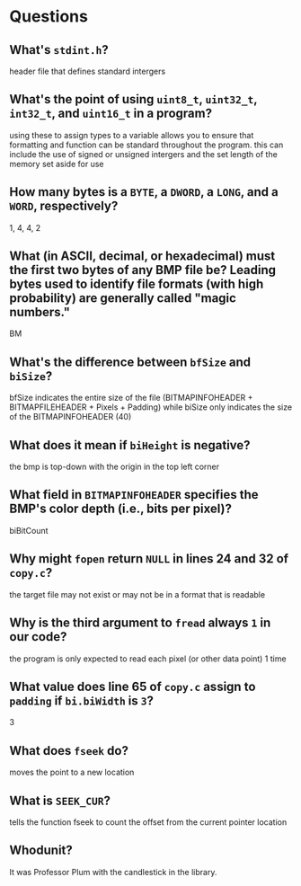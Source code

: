 # Questions

## What's `stdint.h`?

header file that defines standard intergers

## What's the point of using `uint8_t`, `uint32_t`, `int32_t`, and `uint16_t` in a program?

using these to assign types to a variable allows you to ensure that formatting and function can be standard throughout the program.
this can include the use of signed or unsigned intergers and the set length of the memory set aside for use

## How many bytes is a `BYTE`, a `DWORD`, a `LONG`, and a `WORD`, respectively?

1, 4, 4, 2

## What (in ASCII, decimal, or hexadecimal) must the first two bytes of any BMP file be? Leading bytes used to identify file formats (with high probability) are generally called "magic numbers."

BM

## What's the difference between `bfSize` and `biSize`?

bfSize indicates the entire size of the file (BITMAPINFOHEADER + BITMAPFILEHEADER + Pixels + Padding) while
biSize only indicates the size of the BITMAPINFOHEADER (40)

## What does it mean if `biHeight` is negative?

the bmp is top-down with the origin in the top left corner

## What field in `BITMAPINFOHEADER` specifies the BMP's color depth (i.e., bits per pixel)?

biBitCount

## Why might `fopen` return `NULL` in lines 24 and 32 of `copy.c`?

the target file may not exist or may not be in a format that is readable

## Why is the third argument to `fread` always `1` in our code?

the program is only expected to read each pixel (or other data point) 1 time

## What value does line 65 of `copy.c` assign to `padding` if `bi.biWidth` is `3`?

3

## What does `fseek` do?

moves the point to a new location

## What is `SEEK_CUR`?

tells the function fseek to count the offset from the current pointer location

## Whodunit?

It was Professor Plum with the candlestick in the library.

